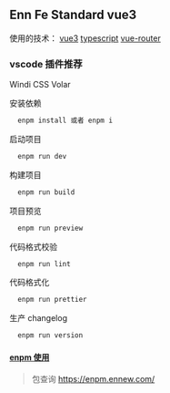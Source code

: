 ## Enn Fe Standard vue3

使用的技术：
[vue3](https://v3.cn.vuejs.org/guide/introduction.html)
[typescript](https://www.typescriptlang.org/docs/)
[vue-router](https://router.vuejs.org/)

### vscode 插件推荐

Windi CSS
Volar

安装依赖

```bash
  enpm install 或者 enpm i
```

启动项目

```bash
  enpm run dev
```

构建项目

```bash
  enpm run build
```

项目预览

```bash
  enpm run preview
```

代码格式校验

```bash
  enpm run lint
```

代码格式化

```bash
  enpm run prettier
```

生产 changelog

```bash
  enpm run version
```

#### [enpm 使用](https://enn-f2e.yuque.com/books/share/0f6c380f-ffd6-451b-8931-84738778307a/yyz1p9)

> 包查询
> https://enpm.ennew.com/
